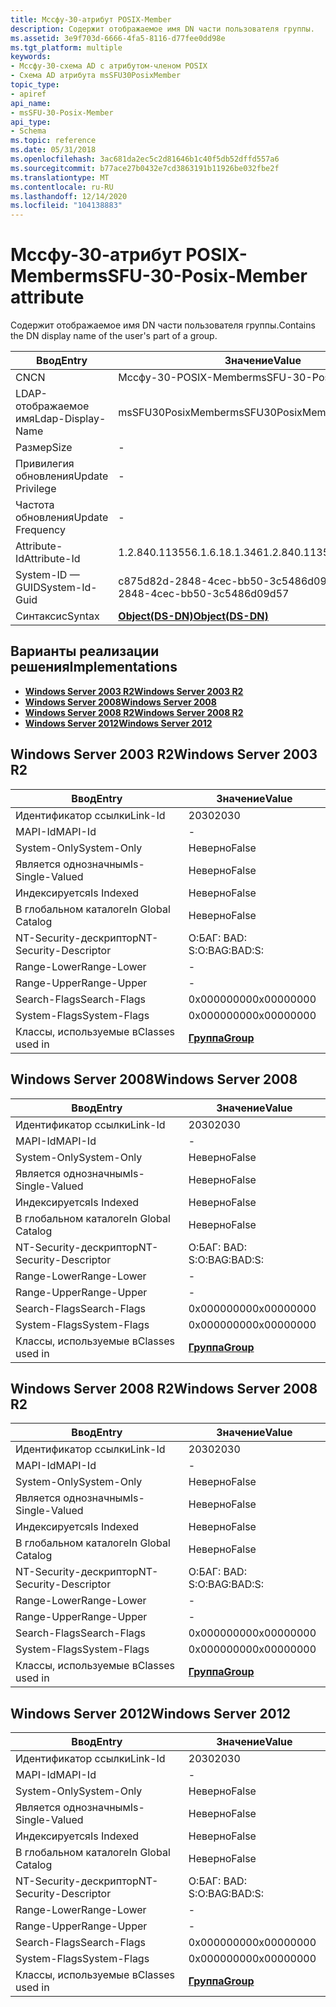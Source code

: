 ```yaml
---
title: Мссфу-30-атрибут POSIX-Member
description: Содержит отображаемое имя DN части пользователя группы.
ms.assetid: 3e9f703d-6666-4fa5-8116-d77fee0dd98e
ms.tgt_platform: multiple
keywords:
- Мссфу-30-схема AD с атрибутом-членом POSIX
- Схема AD атрибута msSFU30PosixMember
topic_type:
- apiref
api_name:
- msSFU-30-Posix-Member
api_type:
- Schema
ms.topic: reference
ms.date: 05/31/2018
ms.openlocfilehash: 3ac681da2ec5c2d81646b1c40f5db52dffd557a6
ms.sourcegitcommit: b77ace27b0432e7cd3863191b11926be032fbe2f
ms.translationtype: MT
ms.contentlocale: ru-RU
ms.lasthandoff: 12/14/2020
ms.locfileid: "104138883"
---
```

# <a name="mssfu-30-posix-member-attribute"></a><span data-ttu-id="89a15-105">Мссфу-30-атрибут POSIX-Member</span><span class="sxs-lookup"><span data-stu-id="89a15-105">msSFU-30-Posix-Member attribute</span></span>

<span data-ttu-id="89a15-106">Содержит отображаемое имя DN части пользователя группы.</span><span class="sxs-lookup"><span data-stu-id="89a15-106">Contains the DN display name of the user's part of a group.</span></span>



| <span data-ttu-id="89a15-107">Ввод</span><span class="sxs-lookup"><span data-stu-id="89a15-107">Entry</span></span> | <span data-ttu-id="89a15-108">Значение</span><span class="sxs-lookup"><span data-stu-id="89a15-108">Value</span></span> |
|-------------------|-----------------------------------------|
| <span data-ttu-id="89a15-109">CN</span><span class="sxs-lookup"><span data-stu-id="89a15-109">CN</span></span>                | <span data-ttu-id="89a15-110">Мссфу-30-POSIX-Member</span><span class="sxs-lookup"><span data-stu-id="89a15-110">msSFU-30-Posix-Member</span></span>                   |
| <span data-ttu-id="89a15-111">LDAP-отображаемое имя</span><span class="sxs-lookup"><span data-stu-id="89a15-111">Ldap-Display-Name</span></span> | <span data-ttu-id="89a15-112">msSFU30PosixMember</span><span class="sxs-lookup"><span data-stu-id="89a15-112">msSFU30PosixMember</span></span>                      |
| <span data-ttu-id="89a15-113">Размер</span><span class="sxs-lookup"><span data-stu-id="89a15-113">Size</span></span>              | \-                                      |
| <span data-ttu-id="89a15-114">Привилегия обновления</span><span class="sxs-lookup"><span data-stu-id="89a15-114">Update Privilege</span></span>  | \-                                      |
| <span data-ttu-id="89a15-115">Частота обновления</span><span class="sxs-lookup"><span data-stu-id="89a15-115">Update Frequency</span></span>  | \-                                      |
| <span data-ttu-id="89a15-116">Attribute-Id</span><span class="sxs-lookup"><span data-stu-id="89a15-116">Attribute-Id</span></span>      | <span data-ttu-id="89a15-117">1.2.840.113556.1.6.18.1.346</span><span class="sxs-lookup"><span data-stu-id="89a15-117">1.2.840.113556.1.6.18.1.346</span></span>             |
| <span data-ttu-id="89a15-118">System-ID — GUID</span><span class="sxs-lookup"><span data-stu-id="89a15-118">System-Id-Guid</span></span>    | <span data-ttu-id="89a15-119">c875d82d-2848-4cec-bb50-3c5486d09d57</span><span class="sxs-lookup"><span data-stu-id="89a15-119">c875d82d-2848-4cec-bb50-3c5486d09d57</span></span>    |
| <span data-ttu-id="89a15-120">Синтаксис</span><span class="sxs-lookup"><span data-stu-id="89a15-120">Syntax</span></span>            | [<span data-ttu-id="89a15-121">**Object(DS-DN)**</span><span class="sxs-lookup"><span data-stu-id="89a15-121">**Object(DS-DN)**</span></span>](s-object-ds-dn.md) |



## <a name="implementations"></a><span data-ttu-id="89a15-122">Варианты реализации решения</span><span class="sxs-lookup"><span data-stu-id="89a15-122">Implementations</span></span>

-   [<span data-ttu-id="89a15-123">**Windows Server 2003 R2**</span><span class="sxs-lookup"><span data-stu-id="89a15-123">**Windows Server 2003 R2**</span></span>](#windows-server-2003-r2)
-   [<span data-ttu-id="89a15-124">**Windows Server 2008**</span><span class="sxs-lookup"><span data-stu-id="89a15-124">**Windows Server 2008**</span></span>](#windows-server-2008)
-   [<span data-ttu-id="89a15-125">**Windows Server 2008 R2**</span><span class="sxs-lookup"><span data-stu-id="89a15-125">**Windows Server 2008 R2**</span></span>](#windows-server-2008-r2)
-   [<span data-ttu-id="89a15-126">**Windows Server 2012**</span><span class="sxs-lookup"><span data-stu-id="89a15-126">**Windows Server 2012**</span></span>](#windows-server-2012)

## <a name="windows-server-2003-r2"></a><span data-ttu-id="89a15-127">Windows Server 2003 R2</span><span class="sxs-lookup"><span data-stu-id="89a15-127">Windows Server 2003 R2</span></span>



| <span data-ttu-id="89a15-128">Ввод</span><span class="sxs-lookup"><span data-stu-id="89a15-128">Entry</span></span> | <span data-ttu-id="89a15-129">Значение</span><span class="sxs-lookup"><span data-stu-id="89a15-129">Value</span></span> |
|------------------------|-------------------------------------|
| <span data-ttu-id="89a15-130">Идентификатор ссылки</span><span class="sxs-lookup"><span data-stu-id="89a15-130">Link-Id</span></span>                | <span data-ttu-id="89a15-131">2030</span><span class="sxs-lookup"><span data-stu-id="89a15-131">2030</span></span>                                |
| <span data-ttu-id="89a15-132">MAPI-Id</span><span class="sxs-lookup"><span data-stu-id="89a15-132">MAPI-Id</span></span>                | \-                                  |
| <span data-ttu-id="89a15-133">System-Only</span><span class="sxs-lookup"><span data-stu-id="89a15-133">System-Only</span></span>            | <span data-ttu-id="89a15-134">Неверно</span><span class="sxs-lookup"><span data-stu-id="89a15-134">False</span></span>                               |
| <span data-ttu-id="89a15-135">Является однозначным</span><span class="sxs-lookup"><span data-stu-id="89a15-135">Is-Single-Valued</span></span>       | <span data-ttu-id="89a15-136">Неверно</span><span class="sxs-lookup"><span data-stu-id="89a15-136">False</span></span>                               |
| <span data-ttu-id="89a15-137">Индексируется</span><span class="sxs-lookup"><span data-stu-id="89a15-137">Is Indexed</span></span>             | <span data-ttu-id="89a15-138">Неверно</span><span class="sxs-lookup"><span data-stu-id="89a15-138">False</span></span>                               |
| <span data-ttu-id="89a15-139">В глобальном каталоге</span><span class="sxs-lookup"><span data-stu-id="89a15-139">In Global Catalog</span></span>      | <span data-ttu-id="89a15-140">Неверно</span><span class="sxs-lookup"><span data-stu-id="89a15-140">False</span></span>                               |
| <span data-ttu-id="89a15-141">NT-Security-дескриптор</span><span class="sxs-lookup"><span data-stu-id="89a15-141">NT-Security-Descriptor</span></span> | <span data-ttu-id="89a15-142">О:БАГ: BAD: S:</span><span class="sxs-lookup"><span data-stu-id="89a15-142">O:BAG:BAD:S:</span></span>                        |
| <span data-ttu-id="89a15-143">Range-Lower</span><span class="sxs-lookup"><span data-stu-id="89a15-143">Range-Lower</span></span>            | \-                                  |
| <span data-ttu-id="89a15-144">Range-Upper</span><span class="sxs-lookup"><span data-stu-id="89a15-144">Range-Upper</span></span>            | \-                                  |
| <span data-ttu-id="89a15-145">Search-Flags</span><span class="sxs-lookup"><span data-stu-id="89a15-145">Search-Flags</span></span>           | <span data-ttu-id="89a15-146">0x00000000</span><span class="sxs-lookup"><span data-stu-id="89a15-146">0x00000000</span></span>                          |
| <span data-ttu-id="89a15-147">System-Flags</span><span class="sxs-lookup"><span data-stu-id="89a15-147">System-Flags</span></span>           | <span data-ttu-id="89a15-148">0x00000000</span><span class="sxs-lookup"><span data-stu-id="89a15-148">0x00000000</span></span>                          |
| <span data-ttu-id="89a15-149">Классы, используемые в</span><span class="sxs-lookup"><span data-stu-id="89a15-149">Classes used in</span></span>        | [<span data-ttu-id="89a15-150">**Группа**</span><span class="sxs-lookup"><span data-stu-id="89a15-150">**Group**</span></span>](c-group.md)<br/> |



## <a name="windows-server-2008"></a><span data-ttu-id="89a15-151">Windows Server 2008</span><span class="sxs-lookup"><span data-stu-id="89a15-151">Windows Server 2008</span></span>



| <span data-ttu-id="89a15-152">Ввод</span><span class="sxs-lookup"><span data-stu-id="89a15-152">Entry</span></span> | <span data-ttu-id="89a15-153">Значение</span><span class="sxs-lookup"><span data-stu-id="89a15-153">Value</span></span> |
|------------------------|-------------------------------------|
| <span data-ttu-id="89a15-154">Идентификатор ссылки</span><span class="sxs-lookup"><span data-stu-id="89a15-154">Link-Id</span></span>                | <span data-ttu-id="89a15-155">2030</span><span class="sxs-lookup"><span data-stu-id="89a15-155">2030</span></span>                                |
| <span data-ttu-id="89a15-156">MAPI-Id</span><span class="sxs-lookup"><span data-stu-id="89a15-156">MAPI-Id</span></span>                | \-                                  |
| <span data-ttu-id="89a15-157">System-Only</span><span class="sxs-lookup"><span data-stu-id="89a15-157">System-Only</span></span>            | <span data-ttu-id="89a15-158">Неверно</span><span class="sxs-lookup"><span data-stu-id="89a15-158">False</span></span>                               |
| <span data-ttu-id="89a15-159">Является однозначным</span><span class="sxs-lookup"><span data-stu-id="89a15-159">Is-Single-Valued</span></span>       | <span data-ttu-id="89a15-160">Неверно</span><span class="sxs-lookup"><span data-stu-id="89a15-160">False</span></span>                               |
| <span data-ttu-id="89a15-161">Индексируется</span><span class="sxs-lookup"><span data-stu-id="89a15-161">Is Indexed</span></span>             | <span data-ttu-id="89a15-162">Неверно</span><span class="sxs-lookup"><span data-stu-id="89a15-162">False</span></span>                               |
| <span data-ttu-id="89a15-163">В глобальном каталоге</span><span class="sxs-lookup"><span data-stu-id="89a15-163">In Global Catalog</span></span>      | <span data-ttu-id="89a15-164">Неверно</span><span class="sxs-lookup"><span data-stu-id="89a15-164">False</span></span>                               |
| <span data-ttu-id="89a15-165">NT-Security-дескриптор</span><span class="sxs-lookup"><span data-stu-id="89a15-165">NT-Security-Descriptor</span></span> | <span data-ttu-id="89a15-166">О:БАГ: BAD: S:</span><span class="sxs-lookup"><span data-stu-id="89a15-166">O:BAG:BAD:S:</span></span>                        |
| <span data-ttu-id="89a15-167">Range-Lower</span><span class="sxs-lookup"><span data-stu-id="89a15-167">Range-Lower</span></span>            | \-                                  |
| <span data-ttu-id="89a15-168">Range-Upper</span><span class="sxs-lookup"><span data-stu-id="89a15-168">Range-Upper</span></span>            | \-                                  |
| <span data-ttu-id="89a15-169">Search-Flags</span><span class="sxs-lookup"><span data-stu-id="89a15-169">Search-Flags</span></span>           | <span data-ttu-id="89a15-170">0x00000000</span><span class="sxs-lookup"><span data-stu-id="89a15-170">0x00000000</span></span>                          |
| <span data-ttu-id="89a15-171">System-Flags</span><span class="sxs-lookup"><span data-stu-id="89a15-171">System-Flags</span></span>           | <span data-ttu-id="89a15-172">0x00000000</span><span class="sxs-lookup"><span data-stu-id="89a15-172">0x00000000</span></span>                          |
| <span data-ttu-id="89a15-173">Классы, используемые в</span><span class="sxs-lookup"><span data-stu-id="89a15-173">Classes used in</span></span>        | [<span data-ttu-id="89a15-174">**Группа**</span><span class="sxs-lookup"><span data-stu-id="89a15-174">**Group**</span></span>](c-group.md)<br/> |



## <a name="windows-server-2008-r2"></a><span data-ttu-id="89a15-175">Windows Server 2008 R2</span><span class="sxs-lookup"><span data-stu-id="89a15-175">Windows Server 2008 R2</span></span>



| <span data-ttu-id="89a15-176">Ввод</span><span class="sxs-lookup"><span data-stu-id="89a15-176">Entry</span></span> | <span data-ttu-id="89a15-177">Значение</span><span class="sxs-lookup"><span data-stu-id="89a15-177">Value</span></span> |
|------------------------|-------------------------------------|
| <span data-ttu-id="89a15-178">Идентификатор ссылки</span><span class="sxs-lookup"><span data-stu-id="89a15-178">Link-Id</span></span>                | <span data-ttu-id="89a15-179">2030</span><span class="sxs-lookup"><span data-stu-id="89a15-179">2030</span></span>                                |
| <span data-ttu-id="89a15-180">MAPI-Id</span><span class="sxs-lookup"><span data-stu-id="89a15-180">MAPI-Id</span></span>                | \-                                  |
| <span data-ttu-id="89a15-181">System-Only</span><span class="sxs-lookup"><span data-stu-id="89a15-181">System-Only</span></span>            | <span data-ttu-id="89a15-182">Неверно</span><span class="sxs-lookup"><span data-stu-id="89a15-182">False</span></span>                               |
| <span data-ttu-id="89a15-183">Является однозначным</span><span class="sxs-lookup"><span data-stu-id="89a15-183">Is-Single-Valued</span></span>       | <span data-ttu-id="89a15-184">Неверно</span><span class="sxs-lookup"><span data-stu-id="89a15-184">False</span></span>                               |
| <span data-ttu-id="89a15-185">Индексируется</span><span class="sxs-lookup"><span data-stu-id="89a15-185">Is Indexed</span></span>             | <span data-ttu-id="89a15-186">Неверно</span><span class="sxs-lookup"><span data-stu-id="89a15-186">False</span></span>                               |
| <span data-ttu-id="89a15-187">В глобальном каталоге</span><span class="sxs-lookup"><span data-stu-id="89a15-187">In Global Catalog</span></span>      | <span data-ttu-id="89a15-188">Неверно</span><span class="sxs-lookup"><span data-stu-id="89a15-188">False</span></span>                               |
| <span data-ttu-id="89a15-189">NT-Security-дескриптор</span><span class="sxs-lookup"><span data-stu-id="89a15-189">NT-Security-Descriptor</span></span> | <span data-ttu-id="89a15-190">О:БАГ: BAD: S:</span><span class="sxs-lookup"><span data-stu-id="89a15-190">O:BAG:BAD:S:</span></span>                        |
| <span data-ttu-id="89a15-191">Range-Lower</span><span class="sxs-lookup"><span data-stu-id="89a15-191">Range-Lower</span></span>            | \-                                  |
| <span data-ttu-id="89a15-192">Range-Upper</span><span class="sxs-lookup"><span data-stu-id="89a15-192">Range-Upper</span></span>            | \-                                  |
| <span data-ttu-id="89a15-193">Search-Flags</span><span class="sxs-lookup"><span data-stu-id="89a15-193">Search-Flags</span></span>           | <span data-ttu-id="89a15-194">0x00000000</span><span class="sxs-lookup"><span data-stu-id="89a15-194">0x00000000</span></span>                          |
| <span data-ttu-id="89a15-195">System-Flags</span><span class="sxs-lookup"><span data-stu-id="89a15-195">System-Flags</span></span>           | <span data-ttu-id="89a15-196">0x00000000</span><span class="sxs-lookup"><span data-stu-id="89a15-196">0x00000000</span></span>                          |
| <span data-ttu-id="89a15-197">Классы, используемые в</span><span class="sxs-lookup"><span data-stu-id="89a15-197">Classes used in</span></span>        | [<span data-ttu-id="89a15-198">**Группа**</span><span class="sxs-lookup"><span data-stu-id="89a15-198">**Group**</span></span>](c-group.md)<br/> |



## <a name="windows-server-2012"></a><span data-ttu-id="89a15-199">Windows Server 2012</span><span class="sxs-lookup"><span data-stu-id="89a15-199">Windows Server 2012</span></span>



| <span data-ttu-id="89a15-200">Ввод</span><span class="sxs-lookup"><span data-stu-id="89a15-200">Entry</span></span> | <span data-ttu-id="89a15-201">Значение</span><span class="sxs-lookup"><span data-stu-id="89a15-201">Value</span></span> |
|------------------------|-------------------------------------|
| <span data-ttu-id="89a15-202">Идентификатор ссылки</span><span class="sxs-lookup"><span data-stu-id="89a15-202">Link-Id</span></span>                | <span data-ttu-id="89a15-203">2030</span><span class="sxs-lookup"><span data-stu-id="89a15-203">2030</span></span>                                |
| <span data-ttu-id="89a15-204">MAPI-Id</span><span class="sxs-lookup"><span data-stu-id="89a15-204">MAPI-Id</span></span>                | \-                                  |
| <span data-ttu-id="89a15-205">System-Only</span><span class="sxs-lookup"><span data-stu-id="89a15-205">System-Only</span></span>            | <span data-ttu-id="89a15-206">Неверно</span><span class="sxs-lookup"><span data-stu-id="89a15-206">False</span></span>                               |
| <span data-ttu-id="89a15-207">Является однозначным</span><span class="sxs-lookup"><span data-stu-id="89a15-207">Is-Single-Valued</span></span>       | <span data-ttu-id="89a15-208">Неверно</span><span class="sxs-lookup"><span data-stu-id="89a15-208">False</span></span>                               |
| <span data-ttu-id="89a15-209">Индексируется</span><span class="sxs-lookup"><span data-stu-id="89a15-209">Is Indexed</span></span>             | <span data-ttu-id="89a15-210">Неверно</span><span class="sxs-lookup"><span data-stu-id="89a15-210">False</span></span>                               |
| <span data-ttu-id="89a15-211">В глобальном каталоге</span><span class="sxs-lookup"><span data-stu-id="89a15-211">In Global Catalog</span></span>      | <span data-ttu-id="89a15-212">Неверно</span><span class="sxs-lookup"><span data-stu-id="89a15-212">False</span></span>                               |
| <span data-ttu-id="89a15-213">NT-Security-дескриптор</span><span class="sxs-lookup"><span data-stu-id="89a15-213">NT-Security-Descriptor</span></span> | <span data-ttu-id="89a15-214">О:БАГ: BAD: S:</span><span class="sxs-lookup"><span data-stu-id="89a15-214">O:BAG:BAD:S:</span></span>                        |
| <span data-ttu-id="89a15-215">Range-Lower</span><span class="sxs-lookup"><span data-stu-id="89a15-215">Range-Lower</span></span>            | \-                                  |
| <span data-ttu-id="89a15-216">Range-Upper</span><span class="sxs-lookup"><span data-stu-id="89a15-216">Range-Upper</span></span>            | \-                                  |
| <span data-ttu-id="89a15-217">Search-Flags</span><span class="sxs-lookup"><span data-stu-id="89a15-217">Search-Flags</span></span>           | <span data-ttu-id="89a15-218">0x00000000</span><span class="sxs-lookup"><span data-stu-id="89a15-218">0x00000000</span></span>                          |
| <span data-ttu-id="89a15-219">System-Flags</span><span class="sxs-lookup"><span data-stu-id="89a15-219">System-Flags</span></span>           | <span data-ttu-id="89a15-220">0x00000000</span><span class="sxs-lookup"><span data-stu-id="89a15-220">0x00000000</span></span>                          |
| <span data-ttu-id="89a15-221">Классы, используемые в</span><span class="sxs-lookup"><span data-stu-id="89a15-221">Classes used in</span></span>        | [<span data-ttu-id="89a15-222">**Группа**</span><span class="sxs-lookup"><span data-stu-id="89a15-222">**Group**</span></span>](c-group.md)<br/> |



 

 





